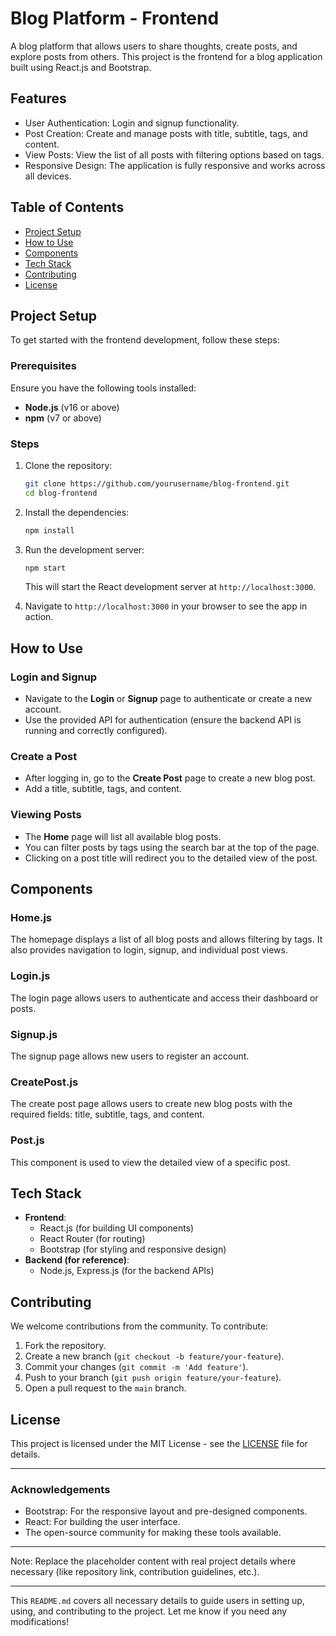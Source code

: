 # Blog Platform - Frontend  
 
A blog platform that allows users to share thoughts, create posts, and explore posts from others. This project is the frontend for a blog application built using React.js and Bootstrap.

## Features

- User Authentication: Login and signup functionality.
- Post Creation: Create and manage posts with title, subtitle, tags, and content.
- View Posts: View the list of all posts with filtering options based on tags.
- Responsive Design: The application is fully responsive and works across all devices.
  
## Table of Contents

- [Project Setup](#project-setup)
- [How to Use](#how-to-use)
- [Components](#components)
- [Tech Stack](#tech-stack)
- [Contributing](#contributing)
- [License](#license)

## Project Setup

To get started with the frontend development, follow these steps:

### Prerequisites

Ensure you have the following tools installed:

- **Node.js** (v16 or above)
- **npm** (v7 or above)

### Steps

1. Clone the repository:
    ```bash
    git clone https://github.com/yourusername/blog-frontend.git
    cd blog-frontend
    ```

2. Install the dependencies:
    ```bash
    npm install
    ```

3. Run the development server:
    ```bash
    npm start
    ```

    This will start the React development server at `http://localhost:3000`.

4. Navigate to `http://localhost:3000` in your browser to see the app in action.

## How to Use

### Login and Signup

- Navigate to the **Login** or **Signup** page to authenticate or create a new account.
- Use the provided API for authentication (ensure the backend API is running and correctly configured).

### Create a Post

- After logging in, go to the **Create Post** page to create a new blog post.
- Add a title, subtitle, tags, and content.
  
### Viewing Posts

- The **Home** page will list all available blog posts.
- You can filter posts by tags using the search bar at the top of the page.
- Clicking on a post title will redirect you to the detailed view of the post.

## Components

### Home.js

The homepage displays a list of all blog posts and allows filtering by tags. It also provides navigation to login, signup, and individual post views.

### Login.js

The login page allows users to authenticate and access their dashboard or posts.

### Signup.js

The signup page allows new users to register an account.

### CreatePost.js

The create post page allows users to create new blog posts with the required fields: title, subtitle, tags, and content.

### Post.js

This component is used to view the detailed view of a specific post.

## Tech Stack

- **Frontend**: 
  - React.js (for building UI components)
  - React Router (for routing)
  - Bootstrap (for styling and responsive design)
- **Backend (for reference)**:
  - Node.js, Express.js (for the backend APIs)

## Contributing

We welcome contributions from the community. To contribute:

1. Fork the repository.
2. Create a new branch (`git checkout -b feature/your-feature`).
3. Commit your changes (`git commit -m 'Add feature'`).
4. Push to your branch (`git push origin feature/your-feature`).
5. Open a pull request to the `main` branch.

## License

This project is licensed under the MIT License - see the [LICENSE](LICENSE) file for details.

---

### Acknowledgements

- Bootstrap: For the responsive layout and pre-designed components.
- React: For building the user interface.
- The open-source community for making these tools available.

---

Note: Replace the placeholder content with real project details where necessary (like repository link, contribution guidelines, etc.).

---

This `README.md` covers all necessary details to guide users in setting up, using, and contributing to the project. Let me know if you need any modifications!
